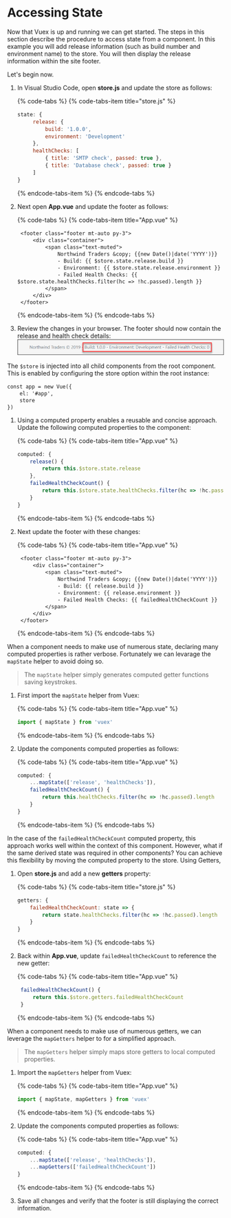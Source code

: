# Accessing State

Now that Vuex is up and running we can get started. The steps in this section describe the procedure to access state from a component. In this example you will add release information \(such as build number and environment name\) to the store. You will then display the release information within the site footer.

Let's begin now.

1. In Visual Studio Code, open **store.js** and update the store as follows:

   {% code-tabs %}
   {% code-tabs-item title="store.js" %}
   ```javascript
   state: {
        release: {
            build: '1.0.0',
            environment: 'Development'
        },
        healthChecks: [
            { title: 'SMTP check', passed: true },
            { title: 'Database check', passed: true }
        ]
   }
   ```
   {% endcode-tabs-item %}
   {% endcode-tabs %}

2. Next open **App.vue** and update the footer as follows:

   {% code-tabs %}
   {% code-tabs-item title="App.vue" %}
   ```markup
    <footer class="footer mt-auto py-3">
        <div class="container">
            <span class="text-muted">
                Northwind Traders &copy; {{new Date()|date('YYYY')}}
                - Build: {{ $store.state.release.build }}
                - Environment: {{ $store.state.release.environment }}
                - Failed Health Checks: {{ $store.state.healthChecks.filter(hc => !hc.passed).length }}
            </span>
        </div>
    </footer>
   ```
   {% endcode-tabs-item %}
   {% endcode-tabs %}

3. Review the changes in your browser. The footer should now contain the release and health check details: ![](../.gitbook/assets/accessing-state-figure-1.png)

The `$store` is injected into all child components from the root component. This is enabled by configuring the store option within the root instance:

```markup
const app = new Vue({
    el: '#app',
    store
})
```

1. Using a computed property enables a reusable and concise approach. Update the following computed properties to the component:

   {% code-tabs %}
   {% code-tabs-item title="App.vue" %}
   ```javascript
   computed: {
       release() {
           return this.$store.state.release
       },
       failedHealthCheckCount() {
           return this.$store.state.healthChecks.filter(hc => !hc.passed).length
       }
   }
   ```
   {% endcode-tabs-item %}
   {% endcode-tabs %}

2. Next update the footer with these changes:

   {% code-tabs %}
   {% code-tabs-item title="App.vue" %}
   ```markup
    <footer class="footer mt-auto py-3">
        <div class="container">
            <span class="text-muted">
                Northwind Traders &copy; {{new Date()|date('YYYY')}}
                - Build: {{ release.build }}
                - Environment: {{ release.environment }}
                - Failed Health Checks: {{ failedHealthCheckCount }}
            </span>
        </div>
    </footer>
   ```
   {% endcode-tabs-item %}
   {% endcode-tabs %}

When a component needs to make use of numerous state, declaring many computed properties is rather verbose. Fortunately we can levarage the `mapState` helper to avoid doing so.

> The `mapState` helper simply generates computed getter functions saving keystrokes.

1. First import the `mapState` helper from Vuex:

   {% code-tabs %}
   {% code-tabs-item title="App.vue" %}
   ```javascript
   import { mapState } from 'vuex'
   ```
   {% endcode-tabs-item %}
   {% endcode-tabs %}

2. Update the components computed properties as follows:

   {% code-tabs %}
   {% code-tabs-item title="App.vue" %}
   ```javascript
   computed: {
       ...mapState(['release', 'healthChecks']),
       failedHealthCheckCount() {
           return this.healthChecks.filter(hc => !hc.passed).length
       }
   }
   ```
   {% endcode-tabs-item %}
   {% endcode-tabs %}

In the case of the `failedHealthCheckCount` computed property, this approach works well within the context of this component. However, what if the same derived state was required in other components? You can achieve this flexibility by moving the computed property to the store. Using Getters,

1. Open **store.js** and add a new **getters** property:

   {% code-tabs %}
   {% code-tabs-item title="store.js" %}
   ```javascript
   getters: {
       failedHealthCheckCount: state => {
           return state.healthChecks.filter(hc => !hc.passed).length
       }
   }
   ```
   {% endcode-tabs-item %}
   {% endcode-tabs %}

2. Back within **App.vue**, update `failedHealthCheckCount` to reference the new getter:

   {% code-tabs %}
   {% code-tabs-item title="App.vue" %}
   ```javascript
    failedHealthCheckCount() {
        return this.$store.getters.failedHealthCheckCount
    }
   ```
   {% endcode-tabs-item %}
   {% endcode-tabs %}

When a component needs to make use of numerous getters, we can leverage the `mapGetters` helper to for a simplified approach.

> The `mapGetters` helper simply maps store getters to local computed properties.

1. Import the `mapGetters` helper from Vuex:

   {% code-tabs %}
   {% code-tabs-item title="App.vue" %}
   ```javascript
   import { mapState, mapGetters } from 'vuex'
   ```
   {% endcode-tabs-item %}
   {% endcode-tabs %}

2. Update the components computed properties as follows:

   {% code-tabs %}
   {% code-tabs-item title="App.vue" %}
   ```javascript
   computed: {
       ...mapState(['release', 'healthChecks']),
       ...mapGetters(['failedHealthCheckCount'])
   }
   ```
   {% endcode-tabs-item %}
   {% endcode-tabs %}

3. Save all changes and verify that the footer is still displaying the correct information.

